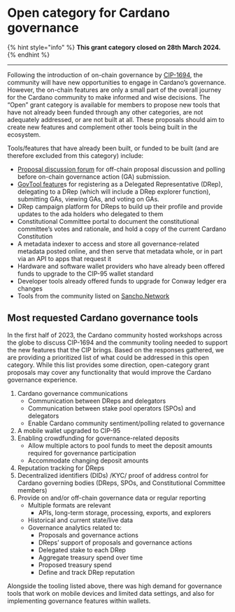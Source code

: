 # Open category for Cardano governance

{% hint style="info" %}
**This grant category closed on 28th March 2024.**
{% endhint %}

***

Following the introduction of on-chain governance by [CIP-1694](https://www.1694.io/), the community will have new opportunities to engage in Cardano’s governance. However, the on-chain features are only a small part of the overall journey for the Cardano community to make informed and wise decisions. The “Open” grant category is available for members to propose new tools that have not already been funded through any other categories, are not adequately addressed, or are not built at all. These proposals should aim to create new features and complement other tools being built in the ecosystem.

Tools/features that have already been built, or funded to be built (and are therefore excluded from this category) include:

* [Proposal discussion forum](https://docs.intersectmbo.org/grants/open-grants/proposal-discussion-forum-grant) for off-chain proposal discussion and polling before on-chain governance action (GA) submission.
* [GovTool feature](https://www.loom.com/share/36f328c87ea147c18221d90b2019ad97?sid=b308d27f-c94f-4377-9f4b-54e47494f70f)s for registering as a Delegated Representative (DRep), delegating to a DRep (which will include a DRep explorer function), submitting GAs, viewing GAs, and voting on GAs.
* DRep campaign platform for DReps to build up their profile and provide updates to the ada holders who delegated to them
* Constitutional Committee portal to document the constitutional committee’s votes and rationale, and hold a copy of the current Cardano Constitution
* A metadata indexer to access and store all governance-related metadata posted online, and then serve that metadata whole, or in part via an API to apps that request it
* Hardware and software wallet providers who have already been offered funds to upgrade to the CIP-95 wallet standard
* Developer tools already offered funds to upgrade for Conway ledger era changes
* Tools from the community listed on [Sancho.Network](https://sancho.network/tools-resources/resources)

## Most requested Cardano governance tools

In the first half of 2023, the Cardano community hosted workshops across the globe to discuss CIP-1694 and the community tooling needed to support the new features that the CIP brings.  Based on the responses gathered, we are providing a prioritized list of what could be addressed in this open category.  While this list provides some direction, open-category grant proposals may cover any functionality that would improve the Cardano governance experience.

1. Cardano governance communications
   * Communication between DReps and delegators
   * Communication between stake pool operators (SPOs) and delegators
   * Enable Cardano community sentiment/polling related to governance
2. A mobile wallet upgraded to CIP-95
3. Enabling crowdfunding for governance-related deposits
   * Allow multiple actors to pool funds to meet the deposit amounts required for governance participation
   * Accommodate changing deposit amounts
4. Reputation tracking for DReps
5. Decentralized identifiers (DIDs) /KYC/ proof of address control for Cardano governing bodies (DReps, SPOs, and Constitutional Committee members)
6. Provide on and/or off-chain governance data or regular reporting
   * Multiple formats are relevant
     * APIs, long-term storage, processing, exports, and explorers
   * Historical and current state/live data
   * Governance analytics related to:
     * Proposals and governance actions
     * DReps’ support of proposals and governance actions
     * Delegated stake to each DRep
     * Aggregate treasury spend over time
     * Proposed treasury spend
     * Define and track DRep reputation

Alongside the tooling listed above, there was high demand for governance tools that work on mobile devices and limited data settings, and also for implementing governance features within wallets.
